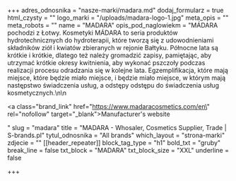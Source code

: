 +++
adres_odnosnika = "nasze-marki/madara.md"
dodaj_formularz = true
html_czysty = ""
logo_marki = "/uploads/madara-logo-1.jpg"
meta_opis = ""
meta_robots = ""
name = "MADARA"
opis_pod_naglowiekm = "MÁDARA pochodzi z Łotwy. Kosmetyki MÁDARA to seria produktów hydrotechnicznych do hydroterapii, które tworzą się z udowodnieniami składników ziół i kwiatów zbieranych w rejonie Bałtyku. Północne lata są krótkie i krótkie, dlatego też należy gromadzić zapisy, pamiętając, aby utrzymać krótkie okresy kwitnienia, aby wykonać pszczoły podczas realizacji procesu odradzania się w kolejne lata. Egzemplifikacja, które mają miejsce, które będzie miało miejsce, i będzie miało miejsce, w którym mają następstwo świadczenia usług, a odstępy odstępu do świadczenia usług kosmetycznych.\n\n    <p><a class=\"brand_link\" href=\"https://www.madaracosmetics.com/en\" rel=\"nofollow\" target=\"_blank\">Manufacturer's website</a></p>"
slug = "madara"
title = "MADARA - Whosaler, Cosmetics Supplier, Trade | S-brands.pl"
tytul_odnosnika = "All brands"
which_layout = "strona-marki"
zdjecie = ""
[[header_repeater]]
block_tag_type = "h1"
bold_txt = "gruby"
break_line = false
txt_block = "MADARA"
txt_block_size = "XXL"
underline = false

+++
